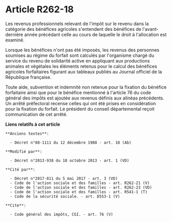 # Article R262-18

Les revenus professionnels relevant de l'impôt sur le revenu dans la catégorie des bénéfices agricoles s'entendent des
bénéfices de l'avant-dernière année précédant celle au cours de laquelle le droit à l'allocation est examiné. 

Lorsque les bénéfices n'ont pas été imposés, les revenus des personnes soumises au régime du forfait sont calculés par
l'organisme chargé du service du revenu de solidarité active en appliquant aux productions animales et végétales les éléments
retenus pour le calcul des bénéfices agricoles forfaitaires figurant aux tableaux publiés au Journal officiel de la
République française. 

Toute aide, subvention et indemnité non retenue pour la fixation du bénéfice forfaitaire ainsi que pour le bénéfice mentionné
à l'article 76 du code général des impôts est ajoutée aux revenus définis aux alinéas précédents. Un arrêté préfectoral
recense celles qui ont été prises en considération pour la fixation du forfait. Le président du conseil départemental reçoit
communication de cet arrêté.

**Liens relatifs à cet article**

	**Anciens textes**:

	  - Décret n°88-1111 du 12 décembre 1988 - art. 18 (Ab)

	**Modifié par**:

	  - Décret n°2013-938 du 18 octobre 2013 - art. 1 (VD)

	**Cité par**:

	  - Décret n°2017-811 du 5 mai 2017 - art. 3 (VD)
	  - Code de l'action sociale et des familles - art. R262-21 (V)
	  - Code de l'action sociale et des familles - art. R262-23 (VD)
	  - Code de l'action sociale et des familles - art. R541-1 (T)
	  - Code de la sécurité sociale. - art. D553-1 (V)

	**Cite**:

	  - Code général des impôts, CGI. - art. 76 (V)
